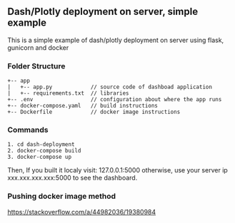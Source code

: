 ## Dash/Plotly deployment on server, simple example

This is a simple example of dash/plotly deployment on server using flask, gunicorn and docker

### Folder Structure 
```
+-- app
|   +-- app.py            // source code of dashboad application
|   +-- requirements.txt  // libraries
+-- .env                  // configuration about where the app runs
+-- docker-compose.yaml   // build instructions
+-- Dockerfile            // docker image instructions
```

### Commands
```
1. cd dash-deployment
2. docker-compose build
3. docker-compose up
```
Then, If you built it localy visit: 127.0.0.1:5000 otherwise, use your server ip xxx.xxx.xxx.xxx:5000 to see the dashboard.

### Pushing docker image method
https://stackoverflow.com/a/44982036/19380984

